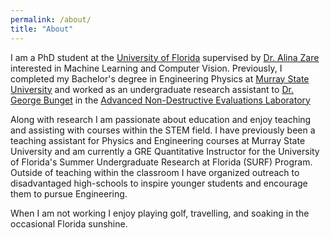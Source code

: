 ```yaml
---
permalink: /about/
title: "About"
---
```



I am a PhD student at the [University of Florida](www.ufl.edu) supervised by [Dr. Alina Zare](https://faculty.eng.ufl.edu/machine-learning/people/) interested in Machine Learning and Computer Vision. Previously, I completed my Bachelor's degree in Engineering Physics at [Murray State University](https://www.murraystate.edu/) and worked as an undergraduate research assistant to [Dr. George Bunget](http://campus.murraystate.edu/academic/faculty/gbunget/) in the [Advanced Non-Destructive Evaluations Laboratory](http://campus.murraystate.edu/academic/ndel/)

Along with research I am passionate about education and enjoy teaching and assisting with courses within the STEM field. I have previously been a teaching assistant for Physics and Engineering courses at Murray State University and am currently a GRE Quantitative Instructor for the University of Florida's Summer Undergraduate Research at Florida (SURF) Program. Outside of teaching within the classroom I have organized outreach to disadvantaged high-schools to inspire younger students and encourage them to pursue Engineering. 

When I am not working I enjoy playing golf, travelling, and soaking in the occasional Florida sunshine.  
